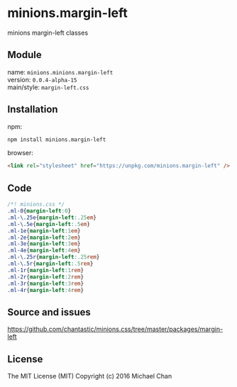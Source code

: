 # minions.margin-left
minions margin-left classes

## Module
name: `minions.minions.margin-left`  
version: `0.0.4-alpha-15`  
main/style: `margin-left.css`  

## Installation
npm:
```bash
npm install minions.margin-left
```

browser:
```html
<link rel="stylesheet" href="https://unpkg.com/minions.margin-left" />
```

## Code
```css
/*! minions.css */
.ml-0{margin-left:0}
.ml-\.25e{margin-left:.25em}
.ml-\.5e{margin-left:.5em}
.ml-1e{margin-left:1em}
.ml-2e{margin-left:2em}
.ml-3e{margin-left:3em}
.ml-4e{margin-left:4em}
.ml-\.25r{margin-left:.25rem}
.ml-\.5r{margin-left:.5rem}
.ml-1r{margin-left:1rem}
.ml-2r{margin-left:2rem}
.ml-3r{margin-left:3rem}
.ml-4r{margin-left:4rem}

```

## Source and issues

https://github.com/chantastic/minions.css/tree/master/packages/margin-left

## License

The MIT License (MIT)
Copyright (c) 2016 Michael Chan